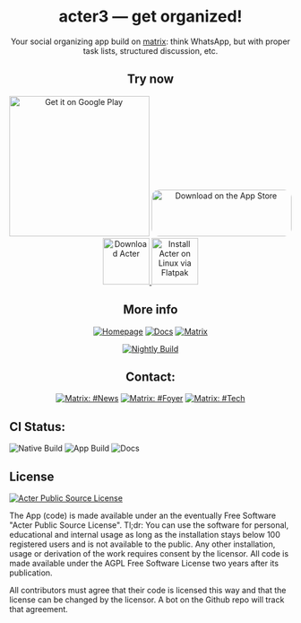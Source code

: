 <div align='center'>

# acter3 — get organized!

Your social organizing app build on [matrix](https://matrix.org): think WhatsApp, but with proper task lists, structured discussion, etc.

## Try now

<a href='https://play.google.com/store/apps/details?id=global.acter.a3&pcampaignid=pcampaignidMKT-Other-global-all-co-prtnr-py-PartBadge-Mar2515-1'><img alt='Get it on Google Play' width="250" src='https://play.google.com/intl/en_us/badges/static/images/badges/en_badge_web_generic.png'/></a> <a href="https://apps.apple.com/us/app/acter/id6445989155?itsct=apps_box_badge&amp;itscg=30200" style="display: inline-block; overflow: hidden; border-radius: 13px; width: 250px; height: 83px;"><img src="https://tools.applemediaservices.com/api/badges/download-on-the-app-store/black/en-us?size=250x83&amp;releaseDate=1694390400" alt="Download on the App Store" style="border-radius: 13px; width: 250px; height: 83px;"></a>
<a href="ms-windows-store://pdp/?ProductId=9NZLTDVTN203">
<img height="83" src="https://get.microsoft.com/images/en-us%20dark.svg" alt="Download Acter" />
</a>
<a href="https://docs.acter.global/user/getting-started/setting-up/#linux-flatpak">
<img height="83" src="https://docs.acter.global/images/flatpak-badge-en.svg" alt="Install Acter on Linux via Flatpak" />
</a>

## More info

[![Homepage ](https://img.shields.io/badge/HOMEPAGE-gray?style=for-the-badge)](https://acter.global)
[![Docs ](https://img.shields.io/badge/DOCS-blue?style=for-the-badge)](https://docs.acter.global)
[![Matrix ](https://img.shields.io/badge/News-yellow?style=for-the-badge)](https://matrix.to/#/#news:acter.global)

[![Nightly Build](https://img.shields.io/badge/Nightly_Build-available-gree?style=for-the-badge)](https://github.com/acterglobal/a3/tags)

## Contact:

[![Matrix: #News](https://img.shields.io/badge/News-deeppink?style=for-the-badge)](https://matrix.to/#/#news:acter.global)
[![Matrix: #Foyer](https://img.shields.io/badge/Foyer-aquamarine?style=for-the-badge)](https://matrix.to/#/#foyer:acter.global)
[![Matrix: #Tech](https://img.shields.io/badge/tech-crimson?style=for-the-badge)](https://matrix.to/#/#tech:acter.global)

</div>

## CI Status:

![Native Build](https://img.shields.io/github/actions/workflow/status/acterglobal/a3/native.yml?branch=main&label=Rust%20Build&style=for-the-badge)
![App Build](https://img.shields.io/github/actions/workflow/status/acterglobal/a3/deploy.yml?branch=main&label=App&style=for-the-badge)
![Docs](https://img.shields.io/github/actions/workflow/status/acterglobal/a3/docs.yml?branch=main&label=Docs&style=for-the-badge)

## License

[![Acter Public Source License](https://img.shields.io/badge/License-Acter%20Public%20Source%20License-blue?style=for-the-badge)](./LICENSE.txt)

The App (code) is made available under an the eventually Free Software "Acter Public Source License". Tl;dr: You can use the software for personal, educational and internal usage as long as the installation stays below 100 registered users and is not available to the public. Any other installation, usage or derivation of the work requires consent by the licensor. All code is made available under the AGPL Free Software License two years after its publication.

All contributors must agree that their code is licensed this way and that the license can be changed by the licensor. A bot on the Github repo will track that agreement.
